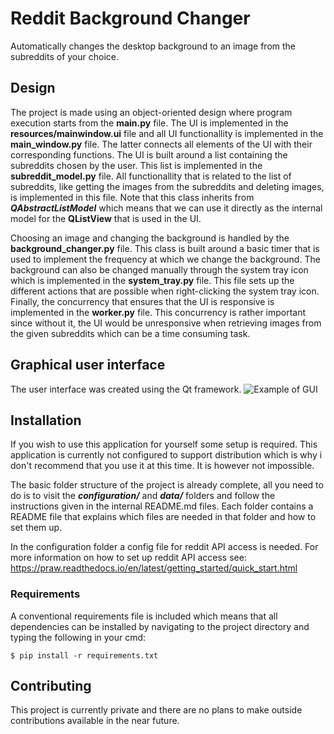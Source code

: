 # Reddit Background Changer
Automatically changes the desktop background to an image from the subreddits of your choice.


## Design
The project is made using an object-oriented design where program execution starts from the **main.py** file. The UI is implemented
in the **resources/mainwindow.ui** file and all UI functionallity is implemented in the **main_window.py** file. The latter connects
all elements of the UI with their corresponding functions. The UI is built around a list containing the subreddits chosen by the user.
This list is implemented in the **subreddit_model.py** file. All functionallity that is related to the list of subreddits, like
getting the images from the subreddits and deleting images, is implemented in this file. Note that this class inherits from
***QAbstractListModel*** which means that we can use it directly as the internal model for the **QListView** that is used in the UI.

Choosing an image and changing the background is handled by the **background_changer.py** file. This class is built around a basic
timer that is used to implement the frequency at which we change the background. The background can also be changed manually through the 
system tray icon which is implemented in the **system_tray.py** file. This file sets up the different actions that are possible when
right-clicking the system tray icon. Finally, the concurrency that ensures that the UI is responsive is implemented in the **worker.py** file.
This concurrency is rather important since without it, the UI would be unresponsive when retrieving images from the given subreddits 
which can be a time consuming task.

## Graphical user interface
The user interface was created using the Qt framework.
![Example of GUI](https://i.imgur.com/F1cBRvL.png)

## Installation
If you wish to use this application for yourself some setup is required. This application is currently not configured to support
distribution which is why i don't recommend that you use it at this time. It is however not impossible.

The basic folder structure of the project is already complete, all you need to do is to visit the ***configuration/*** and ***data/*** 
folders and follow the instructions given in the internal README.md files. Each folder contains a README file that explains which files are
needed in that folder and how to set them up.

In the configuration folder a config file for reddit API access is needed. 
For more information on how to set up reddit API access see: https://praw.readthedocs.io/en/latest/getting_started/quick_start.html

### Requirements
A conventional requirements file is included which means that all dependencies can be installed by navigating to the project directory and typing the following in your cmd:
```
$ pip install -r requirements.txt
```

## Contributing
This project is currently private and there are no plans to make outside contributions available in the near future.
